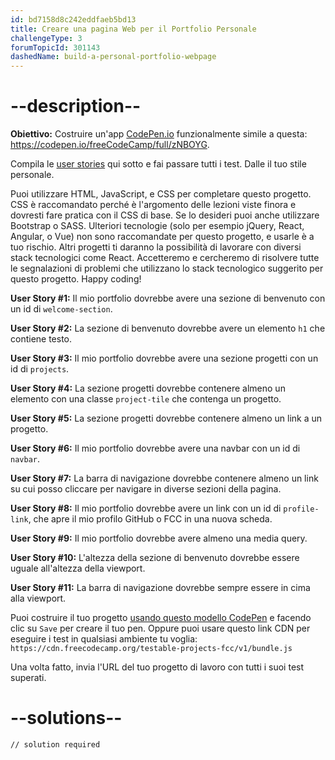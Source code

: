 ```yaml
---
id: bd7158d8c242eddfaeb5bd13
title: Creare una pagina Web per il Portfolio Personale
challengeType: 3
forumTopicId: 301143
dashedName: build-a-personal-portfolio-webpage
---
```


# --description--

**Obiettivo:** Costruire un'app [CodePen.io](https://codepen.io) funzionalmente simile a questa: <https://codepen.io/freeCodeCamp/full/zNBOYG>.

Compila le [user stories](https://en.wikipedia.org/wiki/User_story) qui sotto e fai passare tutti i test. Dalle il tuo stile personale.

Puoi utilizzare HTML, JavaScript, e CSS per completare questo progetto. CSS è raccomandato perché è l'argomento delle lezioni viste finora e dovresti fare pratica con il CSS di base. Se lo desideri puoi anche utilizzare Bootstrap o SASS. Ulteriori tecnologie (solo per esempio jQuery, React, Angular, o Vue) non sono raccomandate per questo progetto, e usarle è a tuo rischio. Altri progetti ti daranno la possibilità di lavorare con diversi stack tecnologici come React. Accetteremo e cercheremo di risolvere tutte le segnalazioni di problemi che utilizzano lo stack tecnologico suggerito per questo progetto. Happy coding!

**User Story #1:** Il mio portfolio dovrebbe avere una sezione di benvenuto con un id di `welcome-section`.

**User Story #2:** La sezione di benvenuto dovrebbe avere un elemento `h1` che contiene testo.

**User Story #3:** Il mio portfolio dovrebbe avere una sezione progetti con un id di `projects`.

**User Story #4:** La sezione progetti dovrebbe contenere almeno un elemento con una classe `project-tile` che contenga un progetto.

**User Story #5:** La sezione progetti dovrebbe contenere almeno un link a un progetto.

**User Story #6:** Il mio portfolio dovrebbe avere una navbar con un id di `navbar`.

**User Story #7:** La barra di navigazione dovrebbe contenere almeno un link su cui posso cliccare per navigare in diverse sezioni della pagina.

**User Story #8:** Il mio portfolio dovrebbe avere un link con un id di `profile-link`, che apre il mio profilo GitHub o FCC in una nuova scheda.

**User Story #9:** Il mio portfolio dovrebbe avere almeno una media query.

**User Story #10:** L'altezza della sezione di benvenuto dovrebbe essere uguale all'altezza della viewport.

**User Story #11:** La barra di navigazione dovrebbe sempre essere in cima alla viewport.

Puoi costruire il tuo progetto <a href='https://codepen.io/pen?template=MJjpwO' target='_blank' rel='nofollow'>usando questo modello CodePen</a> e facendo clic su `Save` per creare il tuo pen. Oppure puoi usare questo link CDN per eseguire i test in qualsiasi ambiente tu voglia: `https://cdn.freecodecamp.org/testable-projects-fcc/v1/bundle.js`

Una volta fatto, invia l'URL del tuo progetto di lavoro con tutti i suoi test superati.

# --solutions--

```html
// solution required
```
